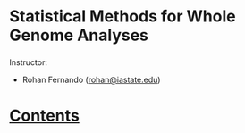 # Statistical Methods for Whole Genome Analyses

###

Instructor: 

* Rohan Fernando (rohan@iastate.edu)


# [Contents](index.ipynb)
